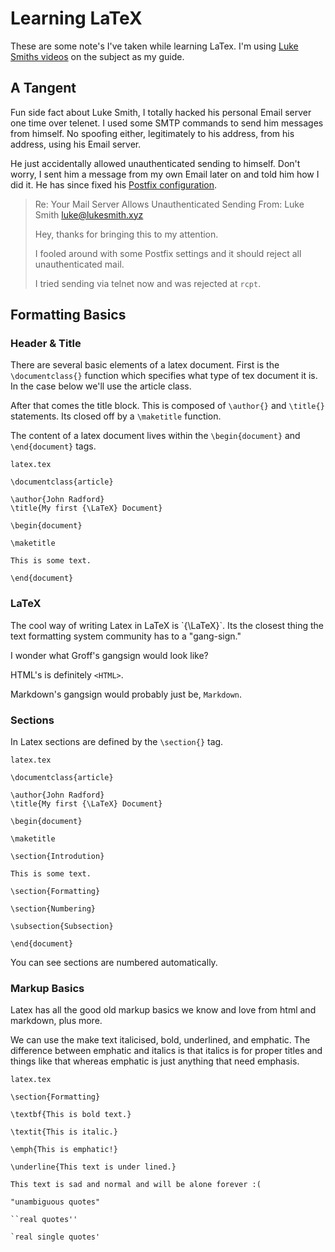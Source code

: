 # Learning LaTeX

These are some note's I've taken while learning LaTex. I'm using [Luke Smiths
videos](https://youtu.be/NwnYHoNtfJ0) on the subject as my guide.

## A Tangent

Fun side fact about Luke Smith, I totally hacked his personal Email server one
time over telenet. I used some SMTP commands to send him messages from himself.
No spoofing either, legitimately to his address, from his address, using his
Email server. 

He just accidentally allowed unauthenticated sending to himself. Don't worry, I
sent him a message from my own Email later on and told him how I did it. He has
since fixed his [Postfix
configuration](https://github.com/LukeSmithxyz/emailwiz).

> Re: Your Mail Server Allows Unauthenticated Sending
> From: Luke Smith <luke@lukesmith.xyz>
> 
> Hey, thanks for bringing this to my attention.
> 
> I fooled around with some Postfix settings and it should reject all
> unauthenticated mail.
> 
> I tried sending via telnet now and was rejected at `rcpt`.

## Formatting Basics 

### Header & Title

There are several basic elements of a latex document. First is the
`\documentclass{}` function which specifies what type of tex document it is. In
the case below we'll use the article class.

After that comes the title block. This is composed of `\author{}` and
`\title{}` statements. Its closed off by a `\maketitle` function.

The content of a latex document lives within the `\begin{document}` and
`\end{document}` tags.

`latex.tex`

```
\documentclass{article}

\author{John Radford}
\title{My first {\LaTeX} Document}

\begin{document}

\maketitle

This is some text.

\end{document}
```

### LaTeX

The cool way of writing Latex in LaTeX is \`{\LaTeX}\`. Its the closest thing the
text formatting system community has to a "gang-sign." 

I wonder what Groff's gangsign would look like? 

HTML's is definitely `<HTML>`.

Markdown's gangsign would probably just be, `Markdown`.

### Sections

In Latex sections are defined by the `\section{}` tag.

`latex.tex`

```
\documentclass{article}

\author{John Radford}
\title{My first {\LaTeX} Document}

\begin{document}

\maketitle

\section{Introdution}

This is some text.

\section{Formatting}

\section{Numbering}

\subsection{Subsection}

\end{document}
```

You can see sections are numbered automatically. 


### Markup Basics

Latex has all the good old markup basics we know and love from html and
markdown, plus more.

We can use the make text italicised, bold, underlined, and emphatic. The
difference between emphatic and italics is that italics is for proper titles
and things like that whereas emphatic is just anything that need emphasis.

`latex.tex`

```
\section{Formatting}

\textbf{This is bold text.}

\textit{This is italic.}

\emph{This is emphatic!}

\underline{This text is under lined.}

This text is sad and normal and will be alone forever :(

"unambiguous quotes"

``real quotes''

`real single quotes'

```


